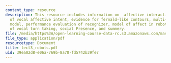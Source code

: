 ```yaml
---
content_type: resource
description: This resource includes information on  affective interactions, recognition
  of vocal affective intent, evidence for fernald-like contours, multi-stage classifier
  model, performance evaluation of recognizer, model of affect in robot, regulation
  of vocal turn taking, social Presence, and summery.
file: /media/https%3A/open-learning-course-data-rc.s3.amazonaws.com/mas-965-relational-machines-spring-2005/39ea02d8e06a769b8a70fd5742b39fe7_lect3_robots.pdf
file_type: application/pdf
resourcetype: Document
title: lect3_robots.pdf
uid: 39ea02d8-e06a-769b-8a70-fd5742b39fe7
---
```

